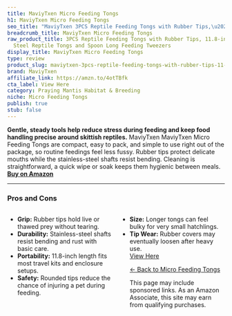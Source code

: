 ```yaml
---
title: MaviyTxen Micro Feeding Tongs
h1: MaviyTxen Micro Feeding Tongs
seo_title: "MaviyTxen 3PCS Reptile Feeding Tongs with Rubber Tips,\u2026"
breadcrumb_title: MaviyTxen Micro Feeding Tongs
raw_product_title: 3PCS Reptile Feeding Tongs with Rubber Tips, 11.8-inch Stainless
  Steel Reptile Tongs and Spoon Long Feeding Tweezers
display_title: MaviyTxen Micro Feeding Tongs
type: review
product_slug: maviytxen-3pcs-reptile-feeding-tongs-with-rubber-tips-11-8-inch-stainle-e73c5ee8
brand: MaviyTxen
affiliate_link: https://amzn.to/4otTBfk
cta_label: View Here
category: Praying Mantis Habitat & Breeding
niche: Micro Feeding Tongs
publish: true
stub: false
---
```


<div id="intro" class="full-width">
  <p><strong>Gentle, steady tools help reduce stress during feeding and keep food handling precise around skittish reptiles.</strong> MaviyTxen MaviyTxen Micro Feeding Tongs are compact, easy to pack, and simple to use right out of the package, so routine feedings feel less fussy. Rubber tips protect delicate mouths while the stainless-steel shafts resist bending. Cleaning is straightforward, a quick wipe or soak keeps them hygienic between meals. <a href="https://amzn.to/4otTBfk" rel="nofollow sponsored noopener" target="_blank"><strong>Buy on Amazon</strong></a></p>
</div>

<hr />
<h3 id="pros-cons">Pros and Cons</h3>
<div class="pc-grid" style="display:grid;grid-template-columns:1fr 1fr;gap:16px;">
  <ul>
    <li><strong>Grip:</strong> Rubber tips hold live or thawed prey without tearing.</li>
    <li><strong>Durability:</strong> Stainless-steel shafts resist bending and rust with basic care.</li>
    <li><strong>Portability:</strong> 11.8-inch length fits most travel kits and enclosure setups.</li>
    <li><strong>Safety:</strong> Rounded tips reduce the chance of injuring a pet during feeding.</li>
  </ul>
  <ul>
    <li><strong>Size:</strong> Longer tongs can feel bulky for very small hatchlings.</li>
    <li><strong>Tip Wear:</strong> Rubber covers may eventually loosen after heavy use.</li>
  </
<p><a class="btn" href="https://amzn.to/4otTBfk" target="_blank" rel="nofollow sponsored noopener">View Here</a></p>
<p><a href="/roundups/praying-mantis-habitat-breeding/micro-feeding-tongs/">← Back to Micro Feeding Tongs</a></p>
<aside class="disclosure">This page may include sponsored links. As an Amazon Associate, this site may earn from qualifying purchases.</aside>
